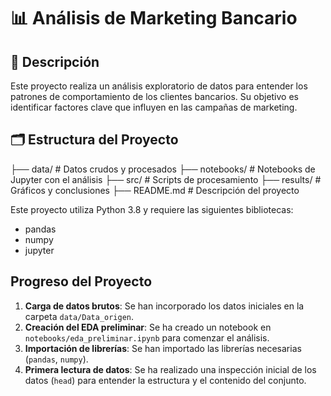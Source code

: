 # 📊 Análisis de Marketing Bancario

## 📖 Descripción
Este proyecto realiza un análisis exploratorio de datos para entender los patrones de comportamiento de los clientes bancarios. Su objetivo es identificar factores clave que influyen en las campañas de marketing.

## 🗂 Estructura del Proyecto
├── data/                # Datos crudos y procesados
├── notebooks/           # Notebooks de Jupyter con el análisis
├── src/                 # Scripts de procesamiento
├── results/             # Gráficos y conclusiones
├── README.md            # Descripción del proyecto


Este proyecto utiliza Python 3.8 y requiere las siguientes bibliotecas:
- pandas
- numpy
- jupyter

## Progreso del Proyecto
1. **Carga de datos brutos**: Se han incorporado los datos iniciales en la carpeta `data/Data_origen`.
2. **Creación del EDA preliminar**: Se ha creado un notebook en `notebooks/eda_preliminar.ipynb` para comenzar el análisis.
3. **Importación de librerías**: Se han importado las librerías necesarias (`pandas`, `numpy`).
4. **Primera lectura de datos**: Se ha realizado una inspección inicial de los datos (`head`) para entender la estructura y el contenido del conjunto.
